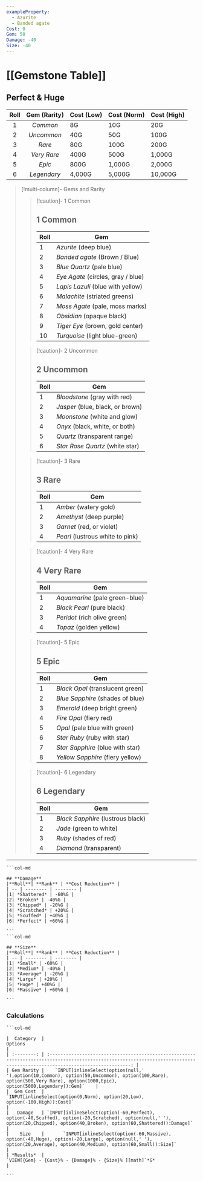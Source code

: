 ```yaml
---
exampleProperty:
  - Azurite
  - Banded agate
Cost: 0
Gem: 50
Damage: -40
Size: -40
---
```


# [[Gemstone Table]]
## **Perfect** & **Huge**

| Roll | Gem (Rarity) | Cost (Low) | Cost (Norm) | Cost (High) |
| :--: | :----------: | ---------- | ----------- | ----------- |
|  1   |   *Common*   | 8G         | 10G         | 20G         |
|  2   |  *Uncommon*  | 40G        | 50G         | 100G        |
|  3   |    *Rare*    | 80G        | 100G        | 200G        |
|  4   | *Very Rare*  | 400G       | 500G        | 1,000G      |
|  5   |    *Epic*    | 800G       | 1,000G      | 2,000G      |
|  6   | *Legendary*  | 4,000G     | 5,000G      | 10,000G     |

>[!multi-column]- Gems and Rarity
>>[!caution]- 1 Common 
>>## 1 Common
>>|**Roll**| **Gem** | 
>>| -- | -------- |
>>|1| *Azurite* (deep blue) |
>>|2| *Banded agate* (Brown / Blue) |
>>|3| *Blue Quartz* (pale blue) | 
>>|4| *Eye Agate* (circles, gray / blue) |
>>|5| *Lapis Lazuli* (blue with yellow) |
>>|6| *Malachite* (striated greens) | 
>>|7| *Moss Agate* (pale, moss marks) | 
>>|8| *Obsidian* (opaque black) | 
>>|9| *Tiger Eye* (brown, gold center) | 
>>|10| *Turquoise* (light blue-green) | 
>
>>[!caution]- 2 Uncommon
>>## 2 Uncommon
>>|**Roll**| **Gem** | 
>>| -- | -------- |
>>|1| *Bloodstone* (gray with red) |
>>|2| *Jasper* (blue, black, or brown) |
>>|3| *Moonstone* (white and glow) | 
>>|4| *Onyx* (black, white, or both) |
>>|5| *Quartz* (transparent range) |
>>|6| *Star Rose Quartz* (white star) | 
>
>>[!caution]- 3 Rare
>>## 3 Rare
>>|**Roll**| **Gem** | 
>>| -- | -------- |
>>|1| *Amber* (watery gold) |
>>|2| *Amethyst* (deep purple) |
>>|3| *Garnet* (red, or violet) | 
>>|4| *Pearl* (lustrous white to pink) |
>
>>[!caution]- 4 Very Rare 
>>## 4 Very Rare 
>>|**Roll**| **Gem** | 
>>| -- | -------- |
>>|1| *Aquamarine* (pale green-blue) |
>>|2| *Black Pearl* (pure black) |
>>|3| *Peridot* (rich olive green) | 
>>|4| *Topaz* (golden yellow) |
>
>>[!caution]- 5 Epic 
>>## 5 Epic 
>>|**Roll**| **Gem** | 
>>| -- | -------- |
>>|1| *Black Opal* (translucent green) |
>>|2| *Blue Sapphire* (shades of blue) |
>>|3| *Emerald* (deep bright green) | 
>>|4| *Fire Opal* (fiery red) |
>>|5| *Opal* (pale blue with green) |
>>|6| *Star Ruby* (ruby with star) | 
>>|7| *Star Sapphire* (blue with star) | 
>>|8| *Yellow Sapphire* (fiery yellow) | 
>
>>[!caution]- 6 Legendary
>>## 6 Legendary
>>|**Roll**| **Gem** | 
>>| -- | -------- |
>>|1| *Black Sapphire* (lustrous black) |
>>|2| *Jade* (green to white) |
>>|3| *Ruby* (shades of red) | 
>>|4| *Diamond* (transparent) |
---

````col
```col-md

## **Damage**
|**Roll**| **Rank** | **Cost Reduction** | 
| -- | -------- | -------- | 
|1| *Shattered* | -60%G |
|2| *Broken* | -40%G |
|3| *Chipped* | -20%G |
|4| *Scratched* | +20%G |
|5| *Scuffed* | +40%G |
|6| *Perfect* | +60%G |

```
```col-md

## **Size**
|**Roll**| **Rank** | **Cost Reduction** |
| -- | -------- | -------- | 
|1| *Small* | -60%G |
|2| *Medium* | -40%G |
|3| *Average* | -20%G |
|4| *Large* | +20%G |
|5| *Huge* | +40%G | 
|6| *Massive* | +60%G |

```
````

### Calculations
````col
```col-md

|  Category  |                                                                                   Options                                                                                    |
| :--------: | :--------------------------------------------------------------------------------------------------------------------------------------------------------------------------: |
| Gem Rarity |    `INPUT[inlineSelect(option(null,' '),option(10,Common), option(50,Uncommon), option(100,Rare), option(500,Very Rare), option(1000,Epic), option(5000,Legendary)):Gem]`    |
|  Gem Cost  |                                                `INPUT[inlineSelect(option(0,Norm), option(20,Low), option(-100,High)):Cost]`                                                 |
|   Damage   | `INPUT[inlineSelect(option(-60,Perfect), option(-40,Scuffed), option(-20,Scratched), option(null,' '), option(20,Chipped), option(40,Broken), option(60,Shattered)):Damage]` |
|    Size    |       `INPUT[inlineSelect(option(-60,Massive), option(-40,Huge), option(-20,Large), option(null,' '), option(20,Average), option(40,Medium), option(60,Small)):Size]`        |
| *Results*  |                                                           `VIEW[{Gem} - {Cost}% - {Damage}% - {Size}% ][math]`*G*                                                            |

```
````
